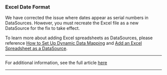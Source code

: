 ### Excel Date Format

We have corrected the issue where dates appear as serial numbers in DataSources. However, you must recreate the Excel file as a new DataSource for the fix to take effect. 

To learn more about adding Excel spreadsheets as DataSources, please reference [How to Set Up Dynamic Data Mapping](https://support.optisigns.com/hc/en-us/articles/29217646663187-How-to-Set-Up-Dynamic-Data-Mapping-with-OptiSync) and [Add an Excel Spreadsheet as a DataSource](https://support.optisigns.com/hc/en-us/articles/29863080711059-How-to-add-a-Microsoft-365-Excel-Spreadsheet-as-a-DataSource-for-OptiSync). 

* * *

For additional information, see the full article [here](https://support.optisigns.com/hc/en-us/articles/41432385864595)

---
